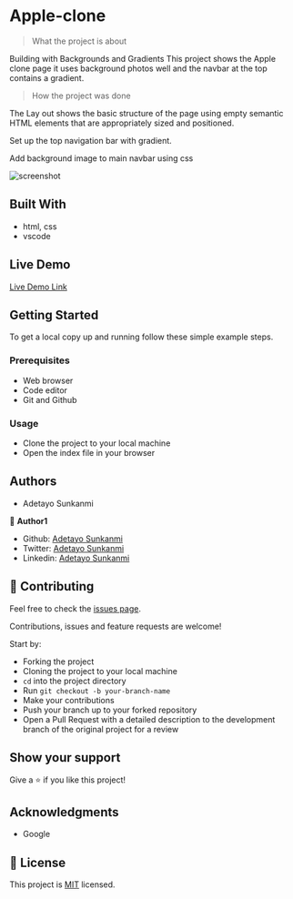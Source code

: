 # Apple-clone

> What the project is about

Building with Backgrounds and Gradients
This project shows the Apple clone page it uses background photos well and the navbar at the top contains a gradient.

> How the project was done

The Lay out shows the basic structure of the page using empty semantic HTML elements that are appropriately sized and positioned. 

Set up the top navigation bar with gradient.

Add background image to main navbar using css

![screenshot](img/AppleHomePageClone.jpg)

## Built With

- html, css
- vscode

## Live Demo

[Live Demo Link](https://rawcdn.githack.com/jstloyal/Apple-clone/7de907f1f7639fffb8ed1bfdf9b490e2520f6c91/index.html)


## Getting Started

To get a local copy up and running follow these simple example steps.

### Prerequisites
- Web browser
- Code editor
- Git and Github

### Usage
- Clone the project to your local machine 
- Open the index file in your browser

## Authors

- Adetayo Sunkanmi

👤 **Author1**

- Github: [Adetayo Sunkanmi](https://github.com/jstloyal)
- Twitter: [Adetayo Sunkanmi](https://twitter.com/jstloyalty)
- Linkedin: [Adetayo Sunkanmi](https://www.linkedin.com/in/jstloyalty/)

## 🤝 Contributing

Feel free to check the [issues page](https://github.com/jstloyal/Apple-clone/issues).

Contributions, issues and feature requests are welcome!

Start by:
* Forking the project
* Cloning the project to your local machine
* `cd` into the project directory
* Run `git checkout -b your-branch-name`
* Make your contributions
* Push your branch up to your forked repository
* Open a Pull Request with a detailed description to the development branch of the original project for a review

## Show your support

Give a ⭐️ if you like this project!

## Acknowledgments

- Google

## 📝 License

This project is [MIT](lic.url) licensed.

